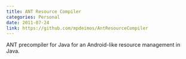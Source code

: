 ```yaml
---
title: ANT Resource Compiler
categories: Personal
date: 2011-07-24
link: https://github.com/mpdeimos/AntResourceCompiler
---
```


ANT precompiler for Java for an Android-like resource management in Java.